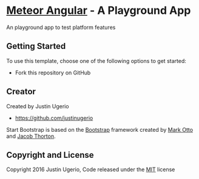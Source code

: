 # [Meteor Angular](http://www.angular-meteor.com) - A Playground App

An playground app to test platform features

## Getting Started

To use this template, choose one of the following options to get started:

* Fork this repository on GitHub

## Creator

Created by Justin Ugerio

* https://github.com/justinugerio

Start Bootstrap is based on the [Bootstrap](http://getbootstrap.com/) framework created by [Mark Otto](https://twitter.com/mdo) and [Jacob Thorton](https://twitter.com/fat).

## Copyright and License

Copyright 2016 Justin Ugerio, Code released under the [MIT](https://opensource.org/licenses/MIT) license
